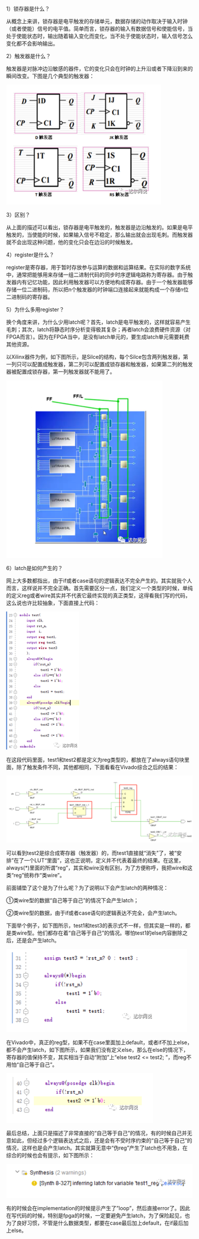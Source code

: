 1）锁存器是什么？

从概念上来讲，锁存器是电平触发的存储单元，数据存储的动作取决于输入时钟（或者使能）信号的电平值。简单而言，锁存器的输入有数据信号和使能信号，当处于使能状态时，输出随着输入变化而变化，当不处于使能状态时，输入信号怎么变化都不会影响输出。

2）触发器是什么？

触发器是对脉冲边沿敏感的器件，它的变化只会在时钟的上升沿或者下降沿到来的瞬间改变。下图是几个典型的触发器：

![几种触发器](锁存器和寄存器.assets/几种触发器.png)

3）区别？

从上面的描述可以看出，锁存器是电平触发的，触发器是边沿触发的。如果是电平触发的，当使能的时候，如果输入信号不稳定，那么输出就会出现毛刺。而触发器就不会出现这种问题，他的变化只会在边沿的时候触发。

4）register是什么？

register是寄存器，用于暂时存放参与运算的数据和运算结果。在实际的数字系统中，通常把能够用来存储一组二进制代码的同步时序逻辑电路称为寄存器。由于触发器内有记忆功能，因此利用触发器可以方便地构成寄存器。由于一个触发器能够存储一位二进制码，所以把n个触发器的时钟端口连接起来就能构成一个存储n位二进制码的寄存器。

5）为什么多用register？

换个角度来讲，为什么少用latch呢？首先，latch是电平触发的，这样就容易产生毛刺；其次，latch将静态时序分析变得极其复杂；再者latch会浪费硬件资源（对FPGA而言）。因为在FPGA当中，是没有latch单元的，要生成latch单元需要耗费其他资源。

以Xilinx器件为例，如下图所示，是Silce的结构，每个Silce包含两列触发器，第一列只可以配置成触发器，第二列可以配置成锁存器和触发器，如果第二列的触发器被配置成锁存器，第一列触发器就不能用了。

![xilinx的slice结构](锁存器和寄存器.assets/xilinx的slice结构.png)

6）latch是如何产生的？

网上大多数都指出，由于if或者case语句的逻辑表达不完全产生的。其实就我个人而言，这样说并不完全正确。首先需要区分一点，我们定义一个类型的时候，单纯的定义reg或者wire其实并不代表它最终实现的真正类型，这得看我们写的代码，这么说也许比较抽象，下面直接上代码：

![test代码](锁存器和寄存器.assets/test代码.png)

在这段代码里面，test1和test2都是定义为reg类型的，都放在了always语句块里面，除了触发条件不同，其他都相同，下面看看在Vivado综合之后的结果：

![test代码综合结果](锁存器和寄存器.assets/test代码综合结果.png)

可以看到test2是综合成寄存器（触发器）的，而test1直接就“消失”了，被“安排”在了一个LUT“里面”，这也正说明，定义并不代表着最终的结果。在这里，always(*)里面的所谓“reg”，其实和wire没有区别，为了方便称呼，我把wire和这类“reg”统称作“类wire”。

前面铺垫了这个是为了什么呢？为了说明以下会产生latch的两种情况：

①类wire型的数据“自己等于自己”的情况下会产生latch；

②类wire型的数据，由于if或者case语句的逻辑表达不完全，会产生latch。

下面举个例子，如下图所示，test1和test3的表示式不一样，但其实是一样的，都是类wire型。他们都存在着“自己等于自己”的情况。哪怕test1的else内容删除之后，还是会产生latch。

![test代码1](锁存器和寄存器.assets/test代码1.png)

在Vivado中，真正的reg型，如果不在case里面加上default，或者if不加上else，都不会产生latch，如下图所示，如果我们没有定义else，那么在else的情况下，寄存器的值保持不变，其实相当于自动“附加”上“else  test2 <= test2; ”，而reg不用怕“自己等于自己”。

![test代码2](锁存器和寄存器.assets/test代码2.png)

最后总结，上面只是描述了非常直接的“自己等于自己”的情况，有的时候自己并无意如此，但经过多个逻辑表达式之后，还是会有不受时序约束的“自己等于自己”的情况，这样也是会产生latch。其实就算无意中“伪reg”产生了latch也不用急，在综合的时候也会有提示，如下图所示：

![vivodo综合latch结果](锁存器和寄存器.assets/vivodo综合latch结果.png)

有的时候会在implementation的时候提示产生了”loop”，然后直接error了。因此在写代码的时候，特别是fpga的时候，一定要避免产生latch，为了保险起见，也为了良好习惯，不管是什么数据类型，都要在case最后加上default，在if最后加上else。